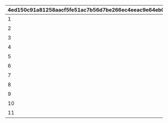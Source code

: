 |4ed150c91a81258aacf5fe51ac7b56d7be266ec4eeac9e64eb004f65c66e48a5|b769a37d43d51aaf9c07de9985808ae68400afa23ff105373bb5a6792126afc0|2d93176a29139608895cad6af3865de37d0a1338b2ca5ddb69630f6c3fcdca10|fadb473091d60bb0d2f73bfc63c9d98c5dfe8a5e4bd0644f980c24cc4c9eb0ac|82211606f094a156e0364537769d765674f14c8ded68cdf6cb7fecb02b7fe0e8|4f270ae39a4246f671accf6c0567905bbc186f8b71326ce804d3ceec4fe780d7|
| --- | --- | --- | --- | --- | --- |
|1||おまかせ|1|1|2020-02-15 15:00:00|
|2||デフォルト|2|2|2020-02-15 15:00:00|
|3||アニバーサリー|3|3|2020-02-15 15:00:00|
|4||ピンク|4|1|2020-02-15 15:00:00|
|5||レッド|5|1|2020-02-15 15:00:00|
|6||イエロー|6|1|2020-02-15 15:00:00|
|7||グリーン|7|1|2020-02-15 15:00:00|
|8||ライトブルー|8|1|2020-02-15 15:00:00|
|9||ブルー|9|1|2020-02-15 15:00:00|
|10||パープル|10|1|2020-02-15 15:00:00|
|11||グレー|11|1|2020-02-15 15:00:00|